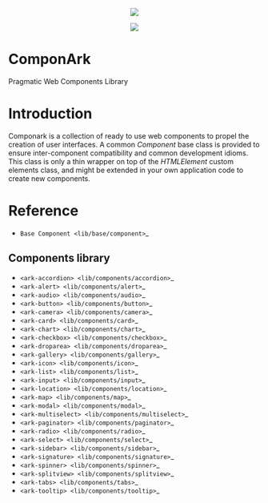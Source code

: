 <p align="center">
  <a href="https://codecov.io/gh/librark/componark">
    <img src="https://codecov.io/gh/librark/componark/graph/badge.svg?token=IWNapsPUch"/>
  </a>
</p>
<p align="center">
  <a href="https://codecov.io/gh/librark/routark">
    <img src="https://codecov.io/gh/librark/componark/graphs/sunburst.svg?token=IWNapsPUch"/>
  </a>
</p>

# ComponArk

Pragmatic Web Components Library

Introduction
============

Componark is a collection of ready to use web components to propel the creation
of user interfaces. A common *Component* base class is provided to ensure
inter-component compatibility and common development idioms. This class is only
a thin wrapper on top of the *HTMLElement* custom elements class, and might be
extended in your own application code to create new components.

Reference
=========

- `Base Component <lib/base/component>`_

Components library
------------------

- `<ark-accordion> <lib/components/accordion>`_
- `<ark-alert> <lib/components/alert>`_
- `<ark-audio> <lib/components/audio>`_
- `<ark-button> <lib/components/button>`_
- `<ark-camera> <lib/components/camera>`_
- `<ark-card> <lib/components/card>`_
- `<ark-chart> <lib/components/chart>`_
- `<ark-checkbox> <lib/components/checkbox>`_
- `<ark-droparea> <lib/components/droparea>`_
- `<ark-gallery> <lib/components/gallery>`_
- `<ark-icon> <lib/components/icon>`_
- `<ark-list> <lib/components/list>`_
- `<ark-input> <lib/components/input>`_
- `<ark-location> <lib/components/location>`_
- `<ark-map> <lib/components/map>`_
- `<ark-modal> <lib/components/modal>`_
- `<ark-multiselect> <lib/components/multiselect>`_
- `<ark-paginator> <lib/components/paginator>`_
- `<ark-radio> <lib/components/radio>`_
- `<ark-select> <lib/components/select>`_
- `<ark-sidebar> <lib/components/sidebar>`_
- `<ark-signature> <lib/components/signature>`_
- `<ark-spinner> <lib/components/spinner>`_
- `<ark-splitview> <lib/components/splitview>`_
- `<ark-tabs> <lib/components/tabs>`_
- `<ark-tooltip> <lib/components/tooltip>`_
